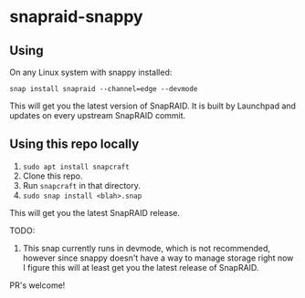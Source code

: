 # snapraid-snappy

## Using 

On any Linux system with snappy installed:

    snap install snapraid --channel=edge --devmode 

This will get you the latest version of SnapRAID. It is built by Launchpad and updates on every upstream SnapRAID commit. 

## Using this repo locally

1. `sudo apt install snapcraft`
2. Clone this repo.
3. Run `snapcraft` in that directory.
4. `sudo snap install <blah>.snap`

This will get you the latest SnapRAID release. 

TODO: 

1. This snap currently runs in devmode, which is not recommended, however since snappy doesn't have a way to manage storage right now I figure this will at least get you the latest release of SnapRAID.

PR's welcome! 
